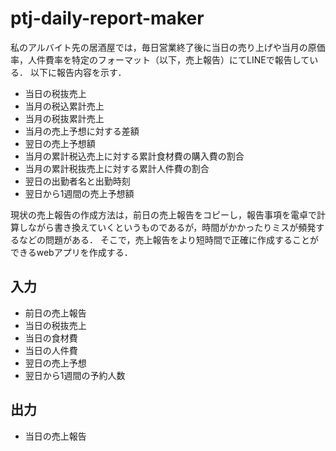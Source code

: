 # ptj-daily-report-maker
私のアルバイト先の居酒屋では，毎日営業終了後に当日の売り上げや当月の原価率，人件費率を特定のフォーマット（以下，売上報告）にてLINEで報告している．
以下に報告内容を示す．
- 当日の税抜売上
- 当月の税込累計売上
- 当月の税抜累計売上
- 当月の売上予想に対する差額
- 翌日の売上予想額
- 当月の累計税込売上に対する累計食材費の購入費の割合
- 当月の累計税抜売上に対する累計人件費の割合
- 翌日の出勤者名と出勤時刻
- 翌日から1週間の売上予想額

現状の売上報告の作成方法は，前日の売上報告をコピーし，報告事項を電卓で計算しながら書き換えていくというものであるが，時間がかかったりミスが頻発するなどの問題がある．
そこで，売上報告をより短時間で正確に作成することができるwebアプリを作成する．

## 入力
- 前日の売上報告
- 当日の税抜売上
- 当日の食材費
- 当日の人件費
- 翌日の売上予想
- 翌日から1週間の予約人数

## 出力
- 当日の売上報告
